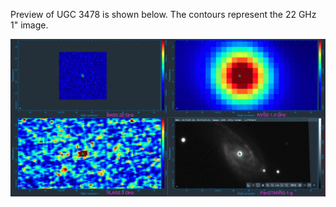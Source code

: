 Preview of UGC 3478 is shown below. The contours represent the 22 GHz 1" image. 

![UGC3478.png](UGC3478.png "UGC3478")

